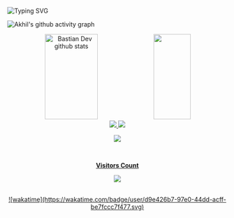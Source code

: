 <!--Title @bastndev-->
![Typing SVG](https://readme-typing-svg.herokuapp.com/?color=00b3ff&size=35&center=true&vCenter=true&width=1000&lines=HELLO👋;I'm+from+India;I'm+18+years+old;Welcome!)

<!--Graph-->
![Akhil's github activity graph](https://github-readme-activity-graph.vercel.app/graph?username=Akhil-Sharma-26&bg_color=0d1117&color=ffffff&line=00b3ff&point=f9fafa&area=true&hide_border=true)

<!--Skill And More Information--> 
<div align="center">  
  <img width="49%" height="195px" src="https://github-readme-stats.vercel.app/api?username=Akhil-Sharma-26&show_icons=true&count_private=true&hide_border=true&title_color=00b3ff&icon_color=00b4ff&text_color=c9d1d9&bg_color=0d1117" alt="Bastian Dev github stats" /> 
  <img width="41%" height="195px" src="https://github-readme-stats.vercel.app/api/top-langs/?username=Akhil-Sharma-26&layout=compact&hide_border=true&title_color=00b3ff&text_color=00b4ff&bg_color=0d1117" />
</div> 

<!--Social Media-->  
<div align="center"> 
<!-- <a href="https://www.youtube.com/@bastndev" target="_blank"><img src="https://img.shields.io/badge/-youtube-d71e18?style=for-the-badge&logo=youtube&logoColor=white" style="border-radius: 30px"></a> 
<a href="https://www.tiktok.com/@bastndev" target="_blank"><img src="https://img.shields.io/badge/TikTok-000?style=for-the-badge&logo=tiktok&logoColor=white" ></a> -->
 <a href="https://www.instagram.com/__akhil.sharma__/" target="_blank"><img src="https://img.shields.io/badge/-Instagram-%23E4405F?style=for-the-badge&logo=instagram&logoColor=white"</a> 
<a href='https://www.linkedin.com/in/akhil-sharma-858a71249/' target="_blank"><img src="https://img.shields.io/badge/-linkedin-%23E4405F?style=for-the-badge&logo=linkedin&logoColor=white&color=blue"</a> 

 </div>
  
 <!--Total Contributions--> 
 <p align="center">
<img  src="https://github-readme-streak-stats.herokuapp.com?user=Akhil-Sharma-26&theme=tokyonight_duo&hide_border=true"
</p>

   <!--Front End-->
   <div align="center">
<br><p align="centre"><b>Visitors Count  </b></p>  
<p align="center"><img align="center" src="https://profile-counter.glitch.me/{Akhil-Sharma-26}/count.svg" /></p> 
<br>
     ![wakatime](https://wakatime.com/badge/user/d9e426b7-97e0-44dd-acff-be7fccc7f477.svg)

</div>

   
